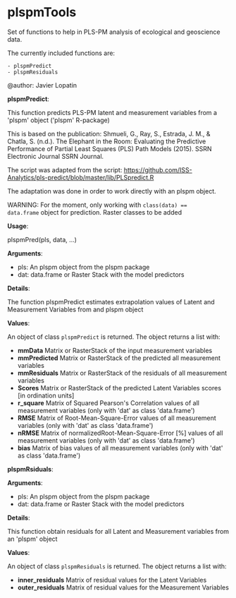 # plspmTools

Set of functions to help in PLS-PM analysis of ecological and geoscience data.

The currently included functions are:

    - plspmPredict
    - plspmResiduals

@author: Javier Lopatin

**plspmPredict**:

This function predicts PLS-PM latent and measurement variables from a 'plspm' object ('plspm' R-package)

This is based on the publication:
   Shmueli, G., Ray, S., Estrada, J. M., & Chatla, S. (n.d.). The Elephant in the Room:
   Evaluating the Predictive Performance of Partial Least Squares (PLS) Path Models (2015).
   SSRN Electronic Journal SSRN Journal.

The script was adapted from the script:
   <https://github.com/ISS-Analytics/pls-predict/blob/master/lib/PLSpredict.R>

The adaptation was done in order to work directly with an plspm object.

WARNING: For the moment, only working with <code>class(data) == data.frame</code> object for prediction. Raster classes to be added


**Usage**:

  plspmPred(pls, data, ...)

**Arguments**:

-   pls: An plspm object from the plspm package
-   dat: data.frame or Raster Stack with the model predictors

**Details**:

The function plspmPredict estimates  extrapolation values of Latent and Measurement Variables from and plspm object

**Values**:

An object of class <code>plspmPredict</code> is returned. The object returns a list with:

-   **mmData**
        Matrix or RasterStack of the input measurement variables
-   **mmPredicted**
        Matrix or RasterStack of the predicted all measurement variables
-   **mmResiduals**
        Matrix or RasterStack of the residuals of all measurement variables
-   **Scores**
        Matrix or RasterStack of the predicted Latent Variables scores [in ordination units]
-   **r_square**
        Matrix of Squared Pearson's Correlation values of all measurement variables (only with 'dat' as class 'data.frame')
-   **RMSE**
        Matrix of Root-Mean-Square-Error values of all measurement variables (only with 'dat' as class 'data.frame')
-   **nRMSE**
        Matrix of normalizedRoot-Mean-Square-Error [%] values of all measurement variables (only with 'dat' as class 'data.frame')
-   **bias**
        Matrix of bias values of all measurement variables (only with 'dat' as class 'data.frame')


**plspmRsiduals**:

**Arguments**:

-   pls: An plspm object from the plspm package
-   dat: data.frame or Raster Stack with the model predictors

**Details**:

This function obtain residuals for all Latent and Measurement variables from an 'plspm' object

**Values**:

An object of class <code>plspmResiduals</code> is returned. The object returns a list with:

-   **inner_residuals**
        Matrix of residual values for the Latent Variables
-   **outer_residuals**
        Matrix of residual values for the Measurement Variables
